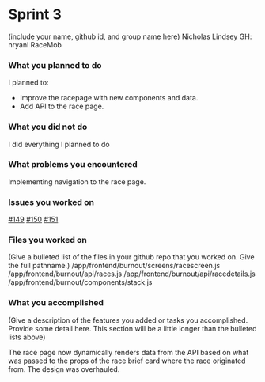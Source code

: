 # Sprint 3

(include your name, github id, and group name here)
Nicholas Lindsey
GH: nryanl
RaceMob

### What you planned to do
I planned to:
- Improve the racepage with new components and data.
- Add API to the race page.

### What you did not do
I did everything I planned to do

### What problems you encountered
Implementing navigation to the race page.

### Issues you worked on
[#149](https://github.com/utk-cs340-fall23/RaceMob/issues/149)
[#150](https://github.com/utk-cs340-fall23/RaceMob/issues/150)
[#151](https://github.com/utk-cs340-fall23/RaceMob/issues/151)

### Files you worked on
(Give a bulleted list of the files in your github repo that you worked on. Give the full pathname.)
/app/frontend/burnout/screens/racescreen.js
/app/frontend/burnout/api/races.js
/app/frontend/burnout/api/racedetails.js
/app/frontend/burnout/components/stack.js

### What you accomplished
(Give a description of the features you added or tasks you accomplished. Provide some detail here. This section will be a little longer than the bulleted lists above) 

The race page now dynamically renders data from the API based on what was passed
to the props of the race brief card where the race originated from.
The design was overhauled.